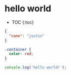 # hello world

- TOC
{:toc}

```json
{
  "name": "justin"
}
```

```css
.container {
  color: red;
}
```

```js
console.log('hello world!');
```
